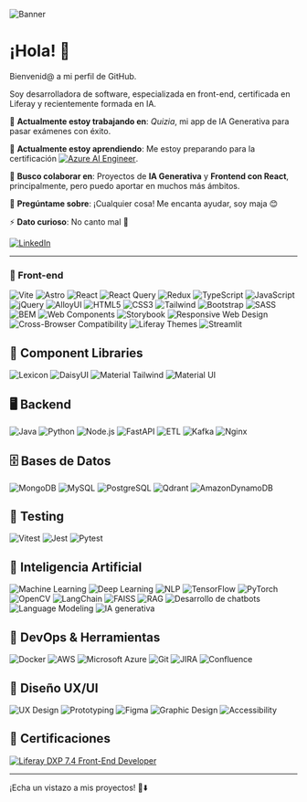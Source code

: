 <!-- Imagen de cabecera -->
![Banner](https://media.licdn.com/dms/image/v2/D4D16AQE4vQYDo2CroQ/profile-displaybackgroundimage-shrink_350_1400/profile-displaybackgroundimage-shrink_350_1400/0/1729859659628?e=1747872000&v=beta&t=pNEldTf7NarqoRmMvqfRnKn0YnixglQXEXbVS_zYFWU)

# ¡Hola! 👋 

Bienvenid@ a mi perfil de GitHub.  

Soy desarrolladora de software, especializada en front-end, certificada en Liferay y recientemente formada en IA.

🔭 **Actualmente estoy trabajando en**: *Quizia*, mi app de IA Generativa para pasar exámenes con éxito.

🌱 **Actualmente estoy aprendiendo**: Me estoy preparando para la certificación [![Azure AI Engineer](https://img.shields.io/badge/AZURE_AI_ENGINEER-0078D4?style=for-the-badge&logo=microsoftazure&logoColor=white)](https://learn.microsoft.com/es-es/credentials/certifications/azure-ai-engineer/?ns-enrollment-type=Collection&ns-enrollment-id=g7dnbr1m5gw5r2&practice-assessment-type=certification).

👯 **Busco colaborar en**: Proyectos de **IA Generativa** y **Frontend con React**, principalmente, pero puedo aportar en muchos más ámbitos.

💬 **Pregúntame sobre**: ¡Cualquier cosa! Me encanta ayudar, soy maja 😊

⚡ **Dato curioso**: No canto mal 🎤

[![LinkedIn](https://img.shields.io/badge/LinkedIn-María_Rosa_Cuenca-blue?style=for-the-badge&logo=linkedin)](https://www.linkedin.com/in/mariarosacuenca/)

---

### 🎨 Front-end

![Vite](https://img.shields.io/badge/Vite-646CFF?style=for-the-badge&logo=vite&logoColor=white)
![Astro](https://img.shields.io/badge/astro-%232C2052.svg?style=for-the-badge&logo=astro&logoColor=white)
![React](https://img.shields.io/badge/React-61DAFB?style=for-the-badge&logo=react&logoColor=black)
![React Query](https://img.shields.io/badge/-React%20Query-FF4154?style=for-the-badge&logo=react%20query&logoColor=white)
![Redux](https://img.shields.io/badge/redux-%23593d88.svg?style=for-the-badge&logo=redux&logoColor=white)
![TypeScript](https://img.shields.io/badge/TypeScript-3178C6?style=for-the-badge&logo=typescript&logoColor=white)
![JavaScript](https://img.shields.io/badge/JavaScript-F7DF1E?style=for-the-badge&logo=javascript&logoColor=black)
![jQuery](https://img.shields.io/badge/jQuery-0769AD?style=for-the-badge&logo=jquery&logoColor=white)
![AlloyUI](https://img.shields.io/badge/AlloyUI-000000?style=for-the-badge&logo=liferay&logoColor=white)
![HTML5](https://img.shields.io/badge/HTML5-E34F26?style=for-the-badge&logo=html5&logoColor=white)
![CSS3](https://img.shields.io/badge/CSS3-1572B6?style=for-the-badge&logo=css3&logoColor=white)
![Tailwind](https://img.shields.io/badge/Tailwind-38B2AC?style=for-the-badge&logo=tailwind-css&logoColor=white)
![Bootstrap](https://img.shields.io/badge/Bootstrap-7952B3?style=for-the-badge&logo=bootstrap&logoColor=white)
![SASS](https://img.shields.io/badge/SASS-CC6699?style=for-the-badge&logo=sass&logoColor=white)
![BEM](https://img.shields.io/badge/BEM-FF9900?style=for-the-badge&logo=css3&logoColor=black)
![Web Components](https://img.shields.io/badge/Web_Components-F7DF1E?style=for-the-badge&logo=webcomponents.org&logoColor=black)
![Storybook](https://img.shields.io/badge/-Storybook-FF4785?style=for-the-badge&logo=storybook&logoColor=white)
![Responsive Web Design](https://img.shields.io/badge/Responsive_Web_Design-2965f1?style=for-the-badge&logo=css3&logoColor=white)
![Cross-Browser Compatibility](https://img.shields.io/badge/Cross_Browser_Compatibility-333333?style=for-the-badge&logo=firefox-browser&logoColor=white)
![Liferay Themes](https://img.shields.io/badge/Liferay_Themes-009ADE?style=for-the-badge&logo=liferay&logoColor=white)
![Streamlit](https://img.shields.io/badge/Streamlit-%23FE4B4B.svg?style=for-the-badge&logo=streamlit&logoColor=white)

## 🧩 Component Libraries

![Lexicon](https://img.shields.io/badge/Lexicon-0B5FFF?style=for-the-badge&logo=liferay&logoColor=white)
![DaisyUI](https://img.shields.io/badge/DaisyUI-4B5563?style=for-the-badge&logo=tailwindcss&logoColor=white)
![Material Tailwind](https://img.shields.io/badge/Material_Tailwind-06B6D4?style=for-the-badge&logo=tailwindcss&logoColor=white)
![Material UI](https://img.shields.io/badge/Material_UI-FF4154?style=for-the-badge&logo=mui&logoColor=white)


## 🖥️ Backend

![Java](https://img.shields.io/badge/java-%23ED8B00.svg?style=for-the-badge&logo=openjdk&logoColor=white)
![Python](https://img.shields.io/badge/Python-3776AB?style=for-the-badge&logo=python&logoColor=white)
![Node.js](https://img.shields.io/badge/Node.js-339933?style=for-the-badge&logo=node.js&logoColor=white)
![FastAPI](https://img.shields.io/badge/FastAPI-009688?style=for-the-badge&logo=fastapi&logoColor=white)
![ETL](https://img.shields.io/badge/ETL-4B0082?style=for-the-badge&logo=databricks&logoColor=white)
![Kafka](https://img.shields.io/badge/Kafka-231F20?style=for-the-badge&logo=apachekafka&logoColor=white)
![Nginx](https://img.shields.io/badge/nginx-%23009639.svg?style=for-the-badge&logo=nginx&logoColor=white)


## 🗄️ Bases de Datos

![MongoDB](https://img.shields.io/badge/MongoDB-47A248?style=for-the-badge&logo=mongodb&logoColor=white)
![MySQL](https://img.shields.io/badge/MySQL-4479A1?style=for-the-badge&logo=mysql&logoColor=white)
![PostgreSQL](https://img.shields.io/badge/PostgreSQL-336791?style=for-the-badge&logo=postgresql&logoColor=white)
![Qdrant](https://img.shields.io/badge/Qdrant-FF4F64?style=for-the-badge&logo=qdrant&logoColor=white)
![AmazonDynamoDB](https://img.shields.io/badge/Amazon%20DynamoDB-4053D6?style=for-the-badge&logo=Amazon%20DynamoDB&logoColor=white)


## 🧪 Testing

![Vitest](https://img.shields.io/badge/Vitest-6E9F18?style=for-the-badge&logo=vitest&logoColor=white)
![Jest](https://img.shields.io/badge/Jest-C21325?style=for-the-badge&logo=jest&logoColor=white)
![Pytest](https://img.shields.io/badge/Pytest-3776AB?style=for-the-badge&logo=python&logoColor=white)


## 🤖 Inteligencia Artificial

![Machine Learning](https://img.shields.io/badge/Machine_Learning-FF6F00?style=for-the-badge&logo=scikit-learn&logoColor=white)
![Deep Learning](https://img.shields.io/badge/Deep_Learning-8A2BE2?style=for-the-badge&logo=tensorflow&logoColor=white)
![NLP](https://img.shields.io/badge/NLP-6E40C9?style=for-the-badge&logo=spacy&logoColor=white)
![TensorFlow](https://img.shields.io/badge/TensorFlow-FF6F00?style=for-the-badge&logo=tensorflow&logoColor=white)
![PyTorch](https://img.shields.io/badge/PyTorch-EE4C2C?style=for-the-badge&logo=pytorch&logoColor=white)
![OpenCV](https://img.shields.io/badge/OpenCV-5C3EE8?style=for-the-badge&logo=opencv&logoColor=white)
![LangChain](https://img.shields.io/badge/LangChain-000000?style=for-the-badge&logo=chainlink&logoColor=white)
![FAISS](https://img.shields.io/badge/FAISS-005571?style=for-the-badge&logo=facebook&logoColor=white)
![RAG](https://img.shields.io/badge/RAG-007ACC?style=for-the-badge&logo=azuredevops&logoColor=white)
![Desarrollo de chatbots](https://img.shields.io/badge/Chatbots-4A154B?style=for-the-badge&logo=dialogflow&logoColor=white)
![Language Modeling](https://img.shields.io/badge/Language_Modeling-FF1493?style=for-the-badge&logo=openai&logoColor=white)
![IA generativa](https://img.shields.io/badge/IA_Generativa-10A37F?style=for-the-badge&logo=openaigym&logoColor=white)

## 🧰 DevOps & Herramientas

![Docker](https://img.shields.io/badge/Docker-2496ED?style=for-the-badge&logo=docker&logoColor=white)
![AWS](https://img.shields.io/badge/AWS-FF9900?style=for-the-badge&logo=amazon&logoColor=white)
![Microsoft Azure](https://img.shields.io/badge/Azure-0078D4?style=for-the-badge&logo=microsoft&logoColor=white)
![Git](https://img.shields.io/badge/Git-F05032?style=for-the-badge&logo=git&logoColor=white)
![JIRA](https://img.shields.io/badge/JIRA-0052CC?style=for-the-badge&logo=jira&logoColor=white)
![Confluence](https://img.shields.io/badge/confluence-%23172BF4.svg?style=for-the-badge&logo=confluence&logoColor=white)

## 🎨 Diseño UX/UI

![UX Design](https://img.shields.io/badge/UX_Design-FF4088?style=for-the-badge&logo=adobe&logoColor=white)
![Prototyping](https://img.shields.io/badge/Prototyping-6200EA?style=for-the-badge&logo=figma&logoColor=white)
![Figma](https://img.shields.io/badge/Figma-F24E1E?style=for-the-badge&logo=figma&logoColor=white)
![Graphic Design](https://img.shields.io/badge/Graphic_Design-E34F26?style=for-the-badge&logo=adobecreativecloud&logoColor=white)
![Accessibility](https://img.shields.io/badge/Accessibility-%230170EA.svg?style=for-the-badge&logo=Accessibility&logoColor=white)

## 📜 Certificaciones

[![Liferay DXP 7.4 Front-End Developer](https://img.shields.io/badge/Liferay_DXP_7.4_Front_End_Developer-009ADE?style=for-the-badge&logo=liferay&logoColor=white)](https://media.licdn.com/dms/image/v2/D4D2DAQEgX9wqc8ywXA/profile-treasury-document-images_800/B4DZWRZBcuHYAk-/1/1741901012028?e=1743638400&v=beta&t=EVKbwSBYDw_kA-k7dB2lS10EHgQkRVjqtctnJF90At4)



---

¡Echa un vistazo a mis proyectos! 👀⬇️ 

